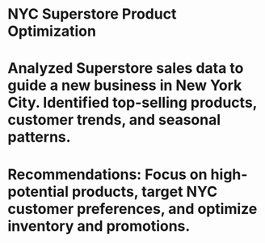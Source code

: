 # NYC Superstore Product Optimization

# 

# Analyzed Superstore sales data to guide a new business in New York City. Identified top-selling products, customer trends, and seasonal patterns.

# 

# Recommendations: Focus on high-potential products, target NYC customer preferences, and optimize inventory and promotions.


